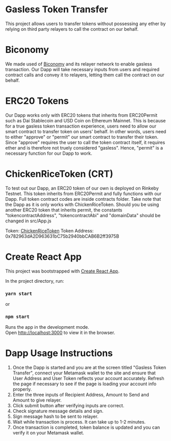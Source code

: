 # Gasless Token Transfer
This project allows users to transfer tokens without possessing any ether by relying on third party relayers to call the contract on our behalf.

# Biconomy
We made used of [Biconomy](https://github.com/bcnmy/mexa) and its relayer network to enable gasless transaction. Our Dapp will take necessary inputs from users and required contract calls and convey it to relayers, letting them call the contract on our behalf. 

# ERC20 Tokens
Our Dapp works only with ERC20 tokens that inherits from ERC20Permit such as Dai Stablecoin and USD Coin on Ethereum Mainnet. This is because for a true gasless token transaction experience, users need to allow our smart contract to transfer token on users' behalf. In other words, users need to either "approve" or "permit" our smart contract to transfer their token. Since "approve" requires the user to call the token contract itself, it requires ether and is therefore not truely considered "gasless". Hence, "permit" is a necessary function for our Dapp to work. 

# ChickenRiceToken (CRT)
To test out our Dapp, an ERC20 token of our own is deployed on Rinkeby Testnet. This token inherits from ERC20Permit and fully functions with our Dapp. Full token contract codes are inside contracts folder. Take note that the Dapp as it is only works with ChickenRiceToken. Should you be using another ERC20 token that inherits permit, the constants "tokencontractAddress", "tokencontractAbi" and "domainData" should be changed in src/App.js

Token: [ChickenRiceToken](https://rinkeby.etherscan.io/token/0x782963da2d963631bc75b2940bbcab6b2ff3975b)
Token Address: 0x782963dA2D963631bC75b2940bbCAB6B2ff3975B

# Create React App

This project was bootstrapped with [Create React App](https://github.com/facebook/create-react-app).

In the project directory, run:

### `yarn start`
or
### `npm start`

Runs the app in the development mode.\
Open [http://localhost:3000](http://localhost:3000) to view it in the browser.

# Dapp Usage Instructions

1. Once the Dapp is started and you are at the screen titled "Gasless Token Transfer", connect your Metamask wallet to the site and ensure that User Address and User Token reflects your account accurately. Refresh the page if necessary to see if the page is loading your account info properly.  
2. Enter the three inputs of Recipient Address, Amount to Send and Amount to give relayer. 
3. Click submit button after verifying inputs are correct. 
4. Check signature message details and sign.
5. Sign message hash to be sent to relayer.
6. Wait while transaction is process. It can take up to 1-2 minutes.
7. Once transaction is completed, token balance is updated and you can verify it on your Metamask wallet. 

